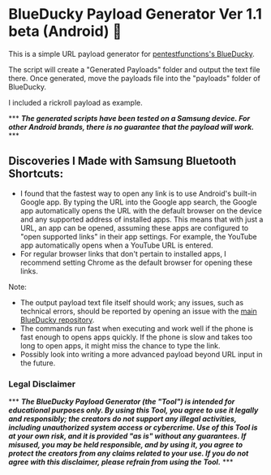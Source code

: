# BlueDucky Payload Generator Ver 1.1 beta (Android) 🦆

This is a simple URL payload generator for [pentestfunctions's BlueDucky](https://github.com/pentestfunctions/BlueDucky).

The script will create a "Generated Payloads" folder and output the text file there. Once generated, move the payloads file into the "payloads" folder of BlueDucky.

I included a rickroll payload as example.

*** ***The generated scripts have been tested on a Samsung device. For other Android brands, there is no guarantee that the payload will work.*** ***	

## Discoveries I Made with Samsung Bluetooth Shortcuts:
- I found that the fastest way to open any link is to use Android's built-in Google app. By typing the URL into the Google app search, the Google app automatically opens the URL with the default browser on the device and any supported address of installed apps. This means that with just a URL, an app can be opened, assuming these apps are configured to "open supported links" in their app settings. For example, the YouTube app automatically opens when a YouTube URL is entered.
- For regular browser links that don't pertain to installed apps, I recommend setting Chrome as the default browser for opening these links.

Note:
- The output payload text file itself should work; any issues, such as technical errors, should be reported by opening an issue with the [main BlueDucky repository](https://github.com/pentestfunctions/BlueDucky/issues).
- The commands run fast when executing and work well if the phone is fast enough to opens apps quickly. If the phone is slow and takes too long to open apps, it might miss the chance to type the link.
- Possibly look into writing a more advanced payload beyond URL input in the future.


### Legal Disclaimer

*** ***The BlueDucky Payload Generator (the "Tool") is intended for educational purposes only. By using this Tool, you agree to use it legally and responsibly; the creators do not support any illegal activities, including unauthorized system access or cybercrime. Use of this Tool is at your own risk, and it is provided "as is" without any guarantees. If misused, you may be held responsible, and by using it, you agree to protect the creators from any claims related to your use. If you do not agree with this disclaimer, please refrain from using the Tool.*** ***	
